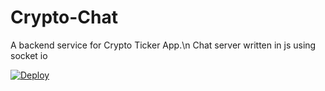 # Crypto-Chat
A backend service for Crypto Ticker App.\n 
Chat server written in js using socket io

[![Deploy](https://www.herokucdn.com/deploy/button.png)](https://heroku.com/deploy?template=https://github.com/95subodh/CryptoChat.git)

